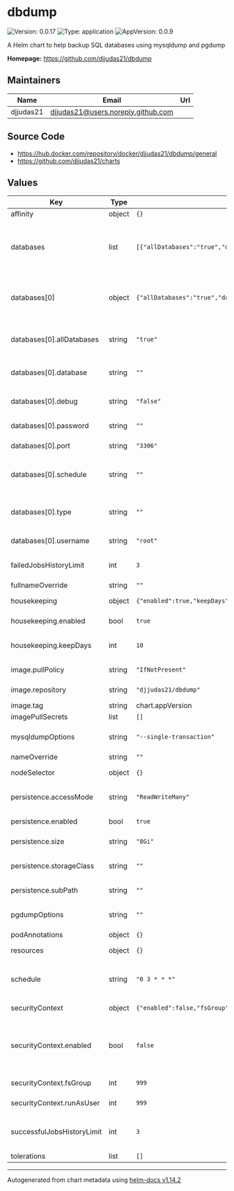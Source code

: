 # dbdump

![Version: 0.0.17](https://img.shields.io/badge/Version-0.0.17-informational?style=flat-square) ![Type: application](https://img.shields.io/badge/Type-application-informational?style=flat-square) ![AppVersion: 0.0.9](https://img.shields.io/badge/AppVersion-0.0.9-informational?style=flat-square)

A Helm chart to help backup SQL databases using mysqldump and pgdump

**Homepage:** <https://github.com/djjudas21/dbdump>

## Maintainers

| Name | Email | Url |
| ---- | ------ | --- |
| djjudas21 | <djjudas21@users.noreply.github.com> |  |

## Source Code

* <https://hub.docker.com/repository/docker/djjudas21/dbdump/general>
* <https://github.com/djjudas21/charts>

## Values

| Key | Type | Default | Description |
|-----|------|---------|-------------|
| affinity | object | `{}` |  |
| databases | list | `[{"allDatabases":"true","database":"","debug":"false","host":"example.com","password":"","port":"3306","schedule":"","type":"","username":"root"}]` | to be used only when there's an existing database to backup. |
| databases[0] | object | `{"allDatabases":"true","database":"","debug":"false","host":"example.com","password":"","port":"3306","schedule":"","type":"","username":"root"}` | Database host to connect to (must be unique) |
| databases[0].allDatabases | string | `"true"` | Back up all databases (overrides database) |
| databases[0].database | string | `""` | DB name for single DB backup |
| databases[0].debug | string | `"false"` | Enable debug output |
| databases[0].password | string | `""` | Database password |
| databases[0].port | string | `"3306"` | Database port |
| databases[0].schedule | string | `""` | Override crontab schedule for this host |
| databases[0].type | string | `""` | Database type, mysql or postgresql |
| databases[0].username | string | `"root"` | Database username |
| failedJobsHistoryLimit | int | `3` | number of failed jobs to remember |
| fullnameOverride | string | `""` |  |
| housekeeping | object | `{"enabled":true,"keepDays":10}` | delete old backups |
| housekeeping.enabled | bool | `true` | delete old backups |
| housekeeping.keepDays | int | `10` | backup retention period |
| image.pullPolicy | string | `"IfNotPresent"` | image pull policy |
| image.repository | string | `"djjudas21/dbdump"` | image repository |
| image.tag | string | chart.appVersion | image tag |
| imagePullSecrets | list | `[]` |  |
| mysqldumpOptions | string | `"--single-transaction"` | options to pass to mysqldump |
| nameOverride | string | `""` |  |
| nodeSelector | object | `{}` | resource definitions |
| persistence.accessMode | string | `"ReadWriteMany"` | accessMode to use for PVC |
| persistence.enabled | bool | `true` | create new PVC |
| persistence.size | string | `"8Gi"` | size of PVC to create |
| persistence.storageClass | string | `""` | storage class to use for PVC |
| persistence.subPath | string | `""` | subPath for PVC |
| pgdumpOptions | string | `""` | options to pass to pgdump |
| podAnnotations | object | `{}` |  |
| resources | object | `{}` | resource definitions |
| schedule | string | `"0 3 * * *"` | cron time setting for backup schedule |
| securityContext | object | `{"enabled":false,"fsGroup":999,"runAsUser":999}` | Pod Security Context |
| securityContext.enabled | bool | `false` | set true to change default security context of job/cronjob |
| securityContext.fsGroup | int | `999` | group ID to use |
| securityContext.runAsUser | int | `999` | user ID to use |
| successfulJobsHistoryLimit | int | `3` | number of successful jobs to remember |
| tolerations | list | `[]` |  |

----------------------------------------------
Autogenerated from chart metadata using [helm-docs v1.14.2](https://github.com/norwoodj/helm-docs/releases/v1.14.2)
